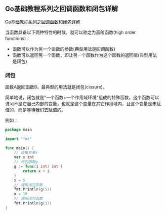 ## Go基础教程系列之回调函数和闭包详解

[Go基础教程系列之回调函数和闭包详解](https://www.jb51.net/article/244783.htm)

当函数具备以下两种特性的时候，就可以称之为高阶函数(high order functions)：

- 函数可以作为另一个函数的参数(典型用法是回调函数)
- 函数可以返回另一个函数，即让另一个函数作为这个函数的返回值(典型用法是闭包)

### 闭包

函数A返回函数B，最典型的用法就是闭包(closure)。

简单地说，闭包就是"一个函数+一个作用域环境"组成的特殊函数。这个函数可以访问不是它自己内部的变量，也就是这个变量在其它作用域内，且这个变量是未赋值的，而是等待我们去赋值的。

例如：

```go
package main
 
import "fmt"
 
func main() {
    // 自由变量x
    var x int
    // 闭包函数g
    g := func(i int) int {
        return x + i
    }
    x = 5
    // 调用闭包函数
    fmt.Println(g(5))
    x = 10
    // 调用闭包函数
    fmt.Println(g(3))
}
```
